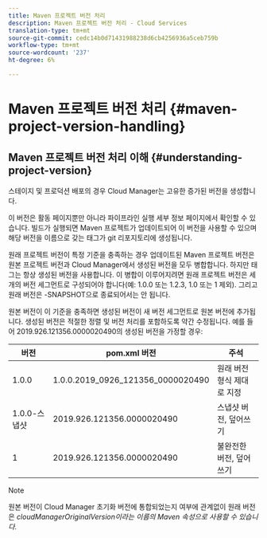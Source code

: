 ```yaml
---
title: Maven 프로젝트 버전 처리
description: Maven 프로젝트 버전 처리 - Cloud Services
translation-type: tm+mt
source-git-commit: cedc14b0d71431988238d6cb4256936a5ceb759b
workflow-type: tm+mt
source-wordcount: '237'
ht-degree: 6%

---
```



# Maven 프로젝트 버전 처리 {#maven-project-version-handling}


## Maven 프로젝트 버전 처리 이해 {#understanding-project-version}

스테이지 및 프로덕션 배포의 경우 Cloud Manager는 고유한 증가된 버전을 생성합니다.

이 버전은 활동 페이지뿐만 아니라 파이프라인 실행 세부 정보 페이지에서 확인할 수 있습니다. 빌드가 실행되면 Maven 프로젝트가 업데이트되어 이 버전을 사용할 수 있으며 해당 버전을 이름으로 갖는 태그가 git 리포지토리에 생성됩니다.

원래 프로젝트 버전이 특정 기준을 충족하는 경우 업데이트된 Maven 프로젝트 버전은 원본 프로젝트 버전과 Cloud Manager에서 생성된 버전을 모두 병합합니다. 하지만 태그는 항상 생성된 버전을 사용합니다. 이 병합이 이루어지려면 원래 프로젝트 버전은 세 개의 버전 세그먼트로 구성되어야 합니다(예: 1.0.0 또는 1.2.3, 1.0 또는 1 제외). 그리고 원래 버전은 -SNAPSHOT으로 종료되어서는 안 됩니다.

원본 버전이 이 기준을 충족하면 생성된 버전이 새 버전 세그먼트로 원본 버전에 추가됩니다. 생성된 버전은 적절한 정렬 및 버전 처리를 포함하도록 약간 수정됩니다. 예를 들어 2019.926.121356.0000020490의 생성된 버전을 가정할 경우:

| **버전** | **pom.xml 버전** | **주석** |
|---|---|---|
| 1.0.0 | 1.0.0.2019_0926_121356_0000020490 | 원래 버전 형식 제대로 지정 |
| 1.0.0-스냅샷 | 2019.926.121356.0000020490 | 스냅샷 버전, 덮어쓰기 |
| 1 | 2019.926.121356.0000020490 | 불완전한 버전, 덮어쓰기 |

>[!NOTE]
>
>원본 버전이 Cloud Manager 초기화 버전에 통합되었는지 여부에 관계없이 원래 버전은 *cloudManagerOriginalVersion이라는 이름의 Maven 속성으로 사용할 수 있습니다.*
